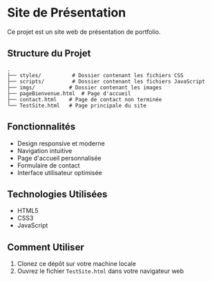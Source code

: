 # Site de Présentation

Ce projet est un site web de présentation de portfolio.

## Structure du Projet

```
.
├── styles/          # Dossier contenant les fichiers CSS
├── scripts/         # Dossier contenant les fichiers JavaScript
├── imgs/           # Dossier contenant les images
├── pageBienvenue.html  # Page d'accueil
├── contact.html    # Page de contact non terminée
└── TestSite.html   # Page principale du site
```

## Fonctionnalités

- Design responsive et moderne
- Navigation intuitive
- Page d'accueil personnalisée
- Formulaire de contact
- Interface utilisateur optimisée

## Technologies Utilisées

- HTML5
- CSS3
- JavaScript

## Comment Utiliser

1. Clonez ce dépôt sur votre machine locale
2. Ouvrez le fichier `TestSite.html` dans votre navigateur web
